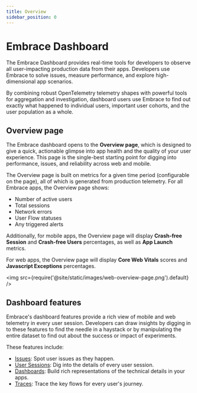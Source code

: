 ```yaml
---
title: Overview
sidebar_position: 0
---
```


# Embrace Dashboard

The Embrace Dashboard provides real-time tools for developers to observe all user-impacting production data from their apps. Developers use Embrace to solve issues, measure performance, and explore high-dimensional app scenarios.

By combining robust OpenTelemetry telemetry shapes with powerful tools for aggregation and investigation, dashboard users use Embrace to find out exactly what happened to individual users, important user cohorts, and the user population as a whole.

## Overview page

The Embrace dashboard opens to the **Overview page**, which is designed to give a quick, actionable glimpse into app health and the quality of your user experience. This page is the single-best starting point for digging into performance, issues, and reliability across web and mobile.

The Overview page is built on metrics for a given time period (configurable on the page), all of which is generated from production telemetry. For all Embrace apps, the Overview page shows:

- Number of active users
- Total sessions
- Network errors
- User Flow statuses
- Any triggered alerts

Additionally, for mobile apps, the Overview page will display **Crash-free Session** and **Crash-free Users** percentages, as well as **App Launch** metrics.

For web apps, the Overview page will display **Core Web Vitals** scores and **Javascript Exceptions** percentages.

<img src={require('@site/static/images/web-overview-page.png').default} />

## Dashboard features

Embrace's dashboard features provide a rich view of mobile and web telemetry in every user session. Developers can draw insights by digging in to these features to find the needle in a haystack or by manipulating the entire dataset to find out about the success or impact of experiments.

<!-- TODO add to these items here -->
These features include:

- [Issues](/product/issue-monitoring-and-work-flow.md): Spot user issues as they happen.
- [User Sessions](/product/sessions/index.md): Dig into the details of every user session.
- [Dashboards](/product/boards/index.md): Build rich representations of the technical details in your apps.
- [Traces](/product/traces/index.md): Trace the key flows for every user's journey.
